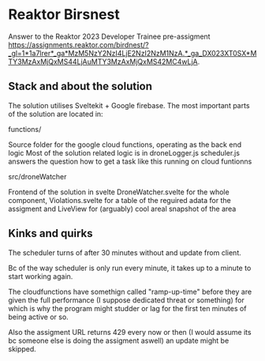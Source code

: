 # Reaktor Birsnest
Answer to the Reaktor 2023 Developer Trainee pre-assigment https://assignments.reaktor.com/birdnest/?_gl=1*1a7lrer*_ga*MzM5NzY2NzI4LjE2NzI2NzM1NzA.*_ga_DX023XT0SX*MTY3MzAxMjQxMS44LjAuMTY3MzAxMjQxMS42MC4wLjA.

## Stack and about the solution
The solution utilises Sveltekit + Google firebase. The most important parts of the solution are located in:

functions/

Source folder for the google cloud functions, operating as the back end logic Most of the solution related logic is in droneLogger.js scheduler.js answers the question how to get a task like this running on cloud funtionns

src/droneWatcher

Frontend of the solution in svelte DroneWatcher.svelte for the whole component, Violations.svelte for a table of the reguired adata for the assigment and LiveView for (arguably) cool areal snapshot of the area

## Kinks and quirks
The scheduler turns of after 30 minutes without and update from client.

Bc of the way scheduler is only run every minute, it takes up to a minute to start working again.

The cloudfunctions have somethign called "ramp-up-time" before they are given the full performance (I suppose dedicated threat or something) for which is why the program might studder or lag for the first ten minutes of being active or so.

Also the assigment URL returns 429 every now or then (I would assume its bc someone else is doing the assigment aswell) an update might be skipped.
